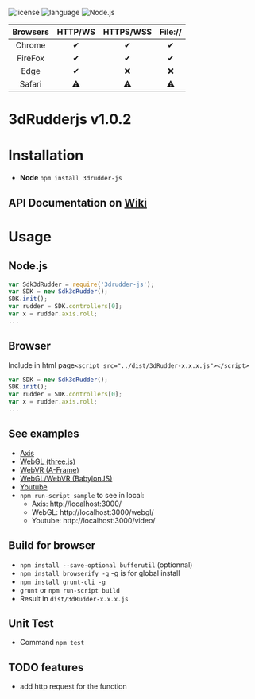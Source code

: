 ![license](https://img.shields.io/github/license/mashape/apistatus.svg)
![language](https://img.shields.io/badge/Language-javascript-green.svg) 
![Node.js](https://img.shields.io/badge/Node.js-v8.9.1-green.svg)

|      Browsers     | HTTP/WS  | HTTPS/WSS  | File://  |
|:--------------:|:--------:|:--------:|:--------:|
|   Chrome   |    ✔     |    ✔     |    ✔     |
|   FireFox  |    ✔     |    ✔    |    ✔     |
|   Edge   |    ✔     |    :x:    |    :x:     |
|   Safari   |    :warning:     |    :warning:     |    :warning:     |

# 3dRudderjs v1.0.2

# Installation
* **Node** ```npm install 3drudder-js```

## API Documentation on [Wiki](https://github.com/3DRudder/3dRudder-js/wiki/API-doc)

# Usage
## Node.js
```javascript
var Sdk3dRudder = require('3drudder-js');
var SDK = new Sdk3dRudder();
SDK.init();
var rudder = SDK.controllers[0];
var x = rudder.axis.roll;
...
```

## Browser
Include in html page```<script src="../dist/3dRudder-x.x.x.js"></script>```
```javascript
var SDK = new Sdk3dRudder();
SDK.init();
var rudder = SDK.controllers[0];
var x = rudder.axis.roll;
...
```

## See examples  
* [Axis](/examples/axis.html)  
* [WebGL (three.js)](/examples/webgl.html)
* [WebVR (A-Frame)](https://github.com/3DRudder/aframe-3dRudder)
* [WebGL/WebVR (BabylonJS)](https://github.com/3DRudder/babylonjs-3dRudder)
* [Youtube](/examples/video.html)
* ```npm run-script sample``` to see in local:
  * Axis: http://localhost:3000/
  * WebGL: http://localhost:3000/webgl/
  * Youtube: http://localhost:3000/video/

## Build for browser
* ```npm install --save-optional bufferutil``` (optionnal)
* ```npm install browserify -g``` -g is for global install
* ```npm install grunt-cli -g```
* ```grunt``` or ```npm run-script build```
* Result in ```dist/3dRudder-x.x.x.js```

## Unit Test
* Command ```npm test```

## TODO features
* add http request for the function
